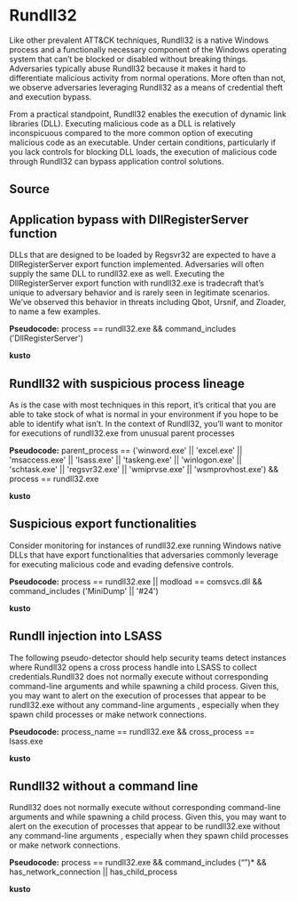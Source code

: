 # Rundll32

Like other prevalent ATT&CK techniques, Rundll32 is a native Windows process and a functionally necessary component of the Windows operating system that can’t be blocked or disabled without breaking things. Adversaries typically abuse Rundll32 because it makes it hard to differentiate malicious activity from normal operations. More often than not, we observe adversaries leveraging Rundll32 as a means of credential theft and execution bypass.

From a practical standpoint, Rundll32 enables the execution of dynamic link libraries (DLL). Executing malicious code as a DLL is relatively inconspicuous compared to the more common option of executing malicious code as an executable. Under certain conditions, particularly if you lack controls for blocking DLL loads, the execution of malicious code through Rundll32 can bypass application control solutions.

## Source

## Application bypass with DllRegisterServer function
DLLs that are designed to be loaded by Regsvr32 are expected to have a DllRegisterServer export function implemented. Adversaries will often supply the same DLL to rundll32.exe as well. Executing the DllRegisterServer export function with rundll32.exe is tradecraft that’s unique to adversary behavior and is rarely seen in legitimate scenarios. We’ve observed this behavior in threats including Qbot, Ursnif, and Zloader, to name a few examples.

**Pseudocode:** process == rundll32.exe && command_includes ('DllRegisterServer') 

**kusto**



## Rundll32 with suspicious process lineage

As is the case with most techniques in this report, it’s critical that you are able to take stock of what is normal in your environment if you hope to be able to identify what isn’t. In the context of Rundll32, you’ll want to monitor for executions of rundll32.exe from unusual parent processes

**Pseudocode:** parent_process == ('winword.exe' || 'excel.exe' || 'msaccess.exe' || 'lsass.exe' || 'taskeng.exe' || 'winlogon.exe' || 'schtask.exe' || 'regsvr32.exe' || 'wmiprvse.exe' || 'wsmprovhost.exe') && process == rundll32.exe 

**kusto**


## Suspicious export functionalities

Consider monitoring for instances of rundll32.exe running Windows native DLLs that have export functionalities that adversaries commonly leverage for executing malicious code and evading defensive controls.

**Pseudocode:** process == rundll32.exe || modload == comsvcs.dll && command_includes ('MiniDump' || '#24')

**kusto**


## Rundll injection into LSASS

The following pseudo-detector should help security teams detect instances where Rundll32 opens a cross process handle into LSASS to collect credentials.Rundll32 does not normally execute without corresponding command-line arguments and while spawning a child process. Given this, you may want to alert on the execution of processes that appear to be rundll32.exe without any command-line arguments , especially when they spawn child processes or make network connections.

**Pseudocode:** process_name == rundll32.exe &&  cross_process == lsass.exe

**kusto**


## Rundll32 without a command line

Rundll32 does not normally execute without corresponding command-line arguments and while spawning a child process. Given this, you may want to alert on the execution of processes that appear to be rundll32.exe without any command-line arguments , especially when they spawn child processes or make network connections.

**Pseudocode:** process == rundll32.exe && command_includes (“”)* && has_network_connection || has_child_process

**kusto**
